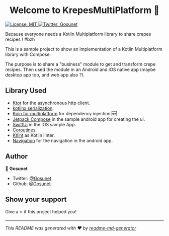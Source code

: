 <h1 align="center">Welcome to KrepesMultiPlatform 👋</h1>
<p>
  <a href="#" target="_blank">
    <img alt="License: MIT" src="https://img.shields.io/badge/License-MIT-yellow.svg" />
  </a>
  <a href="https://twitter.com/Gosunet" target="_blank">
    <img alt="Twitter: Gosunet" src="https://img.shields.io/twitter/follow/Gosunet.svg?style=social" />
  </a>
</p>

Because everyone needs a Kotlin Multiplatform library to share crepes recipes ! #bzh

This is a sample project to show an implementation of a Kotlin Multiplatform library with Compose.

The purpose is to share a "business" module to get and transform crepe recipes. Then used the module in an Android and iOS native app (maybe desktop app too, and web app also ?).

## Library Used 

- [Ktor](https://ktor.io/learn/) for the asynchronous http client.
- [kotlinx.serialization](https://github.com/Kotlin/kotlinx.serialization).
- [Koin for multiplatform](https://doc.insert-koin.io/#/setup/koin_mp) for dependency injection 🆕
- [Jetpack Compose](https://developer.android.com/jetpack/compose) in the sample android app for creating the ui.
- [SwitfUi](https://developer.apple.com/xcode/swiftui/) in the iOS sample App.
- [Coroutines](https://kotlinlang.org/docs/reference/coroutines-overview.html).
- [Ktlint](https://github.com/pinterest/ktlint) as Kotlin linter.
- [Navigation](https://developer.android.com/guide/navigation/) for the navigation in the android app.

## Author

👤 **Gosunet**

* Twitter: [@Gosunet](https://twitter.com/Gosunet)
* Github: [@Gosunet](https://github.com/Gosunet)

## Show your support

Give a ⭐️ if this project helped you!

***
_This README was generated with ❤️ by [readme-md-generator](https://github.com/kefranabg/readme-md-generator)_

